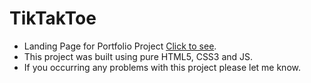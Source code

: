 # TikTakToe
- Landing Page for Portfolio Project [Click to see](https://raulzvulunov.github.io/TikTakToe/).
- This project was built using pure HTML5, CSS3 and JS.
- If you occurring any problems with this project please let me know.
